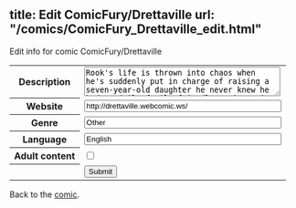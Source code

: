 title: Edit ComicFury/Drettaville
url: "/comics/ComicFury_Drettaville_edit.html"
---
Edit info for comic ComicFury/Drettaville

<form name="comic" action="http://gaepostmail.appspot.com/comic/" method="post">
<table class="comicinfo">
<tr>
<th>Description</th><td><textarea name="description" cols="40" rows="3">Rook's life is thrown into chaos when he's suddenly put in charge of raising a seven-year-old daughter he never knew he had. A daily family-friendly comic strip!</textarea></td>
</tr>
<tr>
<th>Website</th><td><input type="text" name="url" value="http://drettaville.webcomic.ws/" size="40"/></td>
</tr>
<tr>
<th>Genre</th><td><input type="text" name="genre" value="Other" size="40"/></td>
</tr>
<tr>
<th>Language</th><td><input type="text" name="language" value="English" size="40"/></td>
</tr>
<tr>
<th>Adult content</th><td><input type="checkbox" name="adult" value="adult" /></td>
</tr>
<tr>
<th></th><td>
<input type="hidden" name="comic" value="ComicFury_Drettaville" />
<input type="submit" name="submit" value="Submit" />
</td>
</tr>
</table>
</form>

Back to the [comic](ComicFury_Drettaville.html).
